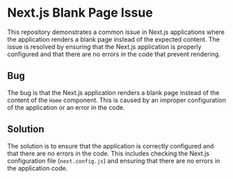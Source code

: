 # Next.js Blank Page Issue

This repository demonstrates a common issue in Next.js applications where the application renders a blank page instead of the expected content. The issue is resolved by ensuring that the Next.js application is properly configured and that there are no errors in the code that prevent rendering. 

## Bug
The bug is that the Next.js application renders a blank page instead of the content of the `Home` component. This is caused by an improper configuration of the application or an error in the code.

## Solution
The solution is to ensure that the application is correctly configured and that there are no errors in the code. This includes checking the Next.js configuration file (`next.config.js`) and ensuring that there are no errors in the application code.